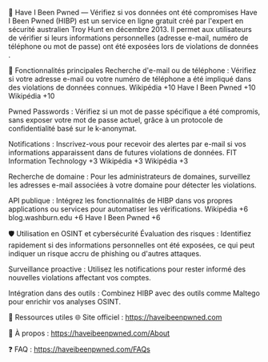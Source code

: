 🔐 Have I Been Pwned — Vérifiez si vos données ont été compromises
Have I Been Pwned (HIBP) est un service en ligne gratuit créé par l'expert en sécurité australien Troy Hunt en décembre 2013. Il permet aux utilisateurs de vérifier si leurs informations personnelles (adresse e-mail, numéro de téléphone ou mot de passe) ont été exposées lors de violations de données .

🧰 Fonctionnalités principales
Recherche d'e-mail ou de téléphone : Vérifiez si votre adresse e-mail ou votre numéro de téléphone a été impliqué dans des violations de données connues.
Wikipédia
+10
Have I Been Pwned
+10
Wikipédia
+10

Pwned Passwords : Vérifiez si un mot de passe spécifique a été compromis, sans exposer votre mot de passe actuel, grâce à un protocole de confidentialité basé sur le k-anonymat.

Notifications : Inscrivez-vous pour recevoir des alertes par e-mail si vos informations apparaissent dans de futures violations de données.
FIT Information Technology
+3
Wikipédia
+3
Wikipédia
+3

Recherche de domaine : Pour les administrateurs de domaines, surveillez les adresses e-mail associées à votre domaine pour détecter les violations.

API publique : Intégrez les fonctionnalités de HIBP dans vos propres applications ou services pour automatiser les vérifications.
Wikipédia
+6
blog.washburn.edu
+6
Have I Been Pwned
+6

🛡️ Utilisation en OSINT et cybersécurité
Évaluation des risques : Identifiez rapidement si des informations personnelles ont été exposées, ce qui peut indiquer un risque accru de phishing ou d'autres attaques.

Surveillance proactive : Utilisez les notifications pour rester informé des nouvelles violations affectant vos comptes.

Intégration dans des outils : Combinez HIBP avec des outils comme Maltego pour enrichir vos analyses OSINT.

🔗 Ressources utiles
🌐 Site officiel : https://haveibeenpwned.com

📄 À propos : https://haveibeenpwned.com/About

❓ FAQ : https://haveibeenpwned.com/FAQs

